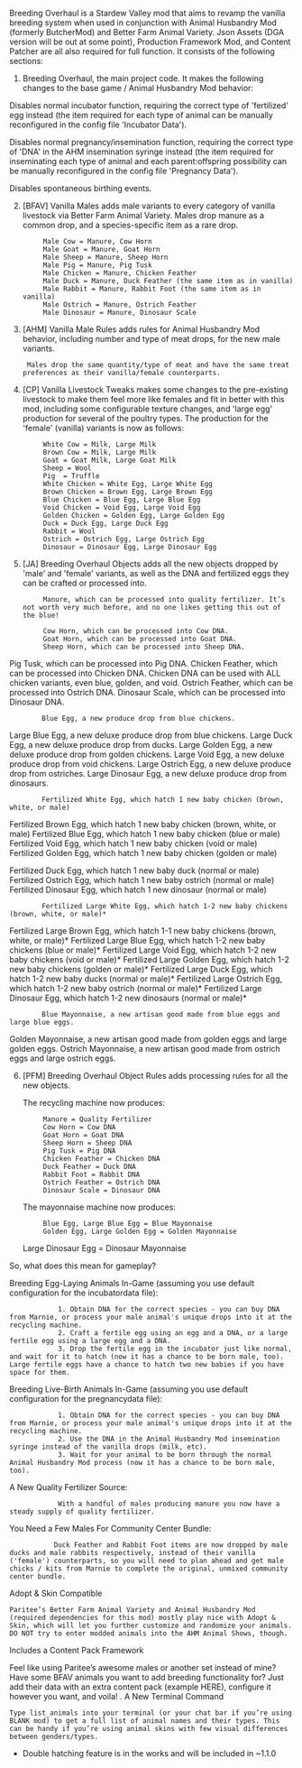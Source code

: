 
Breeding Overhaul is a Stardew Valley mod that aims to revamp the vanilla breeding system when used in conjunction with Animal Husbandry Mod (formerly ButcherMod) and Better Farm Animal Variety. Json Assets (DGA version will be out at some point), Production Framework Mod, and Content Patcher are all also required for full function. It consists of the following sections:

1. Breeding Overhaul, the main project code. It makes the following changes to the base game / Animal Husbandry Mod behavior:

 Disables normal incubator function, requiring the correct type of 'fertilized' egg instead (the item required for each type of animal can be manually reconfigured in the config file 'Incubator Data').
        
Disables normal pregnancy/insemination function, requiring the correct type of 'DNA' in the AHM insemination syringe instead (the item required for inseminating each type of animal and each parent:offspring possibility can be manually reconfigured in the config file 'Pregnancy Data').

Disables spontaneous birthing events.
    
2. [BFAV] Vanilla Males adds male variants to every category of vanilla livestock via Better Farm Animal Variety. Males drop manure as a common drop, and a species-specific item as a rare drop. 
        
        	Male Cow = Manure, Cow Horn
        	Male Goat = Manure, Goat Horn    
        	Male Sheep = Manure, Sheep Horn     
        	Male Pig = Manure, Pig Tusk     
        	Male Chicken = Manure, Chicken Feather  
        	Male Duck = Manure, Duck Feather (the same item as in vanilla) 
        	Male Rabbit = Manure, Rabbit Foot (the same item as in vanilla)
        	Male Ostrich = Manure, Ostrich Feather
        	Male Dinosaur = Manure, Dinosaur Scale

3. [AHM] Vanilla Male Rules adds rules for Animal Husbandry Mod behavior, including number and type of meat drops, for the new male variants. 

        Males drop the same quantity/type of meat and have the same treat preferences as their vanilla/female counterparts.

4. [CP] Vanilla Livestock Tweaks makes some changes to the pre-existing livestock to make them feel more like females and fit in better with this mod, including some configurable texture changes, and 'large egg' production for several of the poultry types. The production for the 'female' (vanilla) variants is now as follows:
        
        	White Cow = Milk, Large Milk
        	Brown Cow = Milk, Large Milk
        	Goat = Goat Milk, Large Goat Milk
        	Sheep = Wool
        	Pig  = Truffle
        	White Chicken = White Egg, Large White Egg
        	Brown Chicken = Brown Egg, Large Brown Egg 
        	Blue Chicken = Blue Egg, Large Blue Egg
        	Void Chicken = Void Egg, Large Void Egg
        	Golden Chicken = Golden Egg, Large Golden Egg
        	Duck = Duck Egg, Large Duck Egg
        	Rabbit = Wool
        	Ostrich = Ostrich Egg, Large Ostrich Egg    
        	Dinosaur = Dinosaur Egg, Large Dinosaur Egg
        
5. [JA] Breeding Overhaul Objects adds all the new objects dropped by 'male' and 'female' variants, as well as the DNA and fertilized eggs they can be crafted or processed into.
        
        	Manure, which can be processed into quality fertilizer. It’s not worth very much before, and no one likes getting this out of the blue!
     
        	Cow Horn, which can be processed into Cow DNA. 
        	Goat Horn, which can be processed into Goat DNA.
        	Sheep Horn, which can be processed into Sheep DNA.
Pig Tusk, which can be processed into Pig DNA.
Chicken Feather, which can be processed into Chicken DNA. Chicken DNA can be used with ALL chicken variants, even blue, golden, and void. 
Ostrich Feather, which can be processed into Ostrich DNA. 
Dinosaur Scale, which can be processed into Dinosaur DNA.
             
        	Blue Egg, a new produce drop from blue chickens.
Large Blue Egg, a new deluxe produce drop from blue chickens.
Large Duck Egg, a new deluxe produce drop from ducks.
Large Golden Egg, a new deluxe produce drop from golden chickens.
Large Void Egg, a new deluxe produce drop from void chickens.
Large Ostrich Egg, a new deluxe produce drop from ostriches. 
Large Dinosaur Egg, a new deluxe produce drop from dinosaurs. 
        
        	Fertilized White Egg, which hatch 1 new baby chicken (brown, white, or male)
Fertilized Brown Egg, which hatch 1 new baby chicken (brown, white, or male)
Fertilized Blue Egg, which hatch 1 new baby chicken (blue or male)
Fertilized Void Egg, which hatch 1 new baby chicken (void or male)
Fertilized Golden Egg, which hatch 1 new baby chicken (golden or male)

Fertilized Duck Egg, which hatch 1 new baby duck (normal or male)
Fertilized Ostrich Egg, which hatch 1 new baby ostrich (normal or male)
Fertilized Dinosaur Egg, which hatch 1 new dinosaur (normal or male)
        
        	Fertilized Large White Egg, which hatch 1-2 new baby chickens (brown, white, or male)*
Fertilized Large Brown Egg, which hatch 1-1 new baby chickens (brown, white, or male)*
Fertilized Large Blue Egg, which hatch 1-2 new baby chickens (blue or male)*
Fertilized Large Void Egg, which hatch 1-2 new baby chickens (void or male)*
Fertilized Large Golden Egg, which hatch 1-2 new baby chickens (golden or male)*
Fertilized Large Duck Egg, which hatch 1-2 new baby ducks (normal or male)*
Fertilized Large Ostrich Egg, which hatch 1-2 new baby ostrich (normal or male)*
Fertilized Large Dinosaur Egg, which hatch 1-2 new dinosaurs (normal or male)*
        
        	Blue Mayonnaise, a new artisan good made from blue eggs and large blue eggs.
Golden Mayonnaise, a new artisan good made from golden eggs and large golden eggs.
Ostrich Mayonnaise, a new artisan good made from ostrich eggs and large ostrich eggs.
        
6. [PFM] Breeding Overhaul Object Rules adds processing rules for all the new objects. 

    The recycling machine now produces:
       
        	Manure = Quality Fertilizer
        	Cow Horn = Cow DNA     
        	Goat Horn = Goat DNA
        	Sheep Horn = Sheep DNA
        	Pig Tusk = Pig DNA
        	Chicken Feather = Chicken DNA
        	Duck Feather = Duck DNA
        	Rabbit Foot = Rabbit DNA
        	Ostrich Feather = Ostrich DNA
        	Dinosaur Scale = Dinosaur DNA
        
     The mayonnaise machine now produces:
        
        	Blue Egg, Large Blue Egg = Blue Mayonnaise
        	Golden Egg, Large Golden Egg = Golden Mayonnaise
	Large Dinosaur Egg = Dinosaur Mayonnaise

So, what does this mean for gameplay? 

Breeding Egg-Laying Animals In-Game (assuming you use default configuration for the incubatordata file):

                1. Obtain DNA for the correct species - you can buy DNA from Marnie, or process your male animal's unique drops into it at the recycling machine. 
                2. Craft a fertile egg using an egg and a DNA, or a large fertile egg using a large egg and a DNA.
                3. Drop the fertile egg in the incubator just like normal, and wait for it to hatch (now it has a chance to be born male, too). Large fertile eggs have a chance to hatch two new babies if you have space for them.

Breeding Live-Birth Animals In-Game (assuming you use default configuration for the pregnancydata file):

                1. Obtain DNA for the correct species - you can buy DNA from Marnie, or process your male animal's unique drops into it at the recycling machine. 
                2. Use the DNA in the Animal Husbandry Mod insemination syringe instead of the vanilla drops (milk, etc). 
                3. Wait for your animal to be born through the normal Animal Husbandry Mod process (now it has a chance to be born male, too). 

A New Quality Fertilizer Source:

                With a handful of males producing manure you now have a steady supply of quality fertilizer. 

You Need a Few Males For Community Center Bundle:

               Duck Feather and Rabbit Foot items are now dropped by male ducks and male rabbits respectively, instead of their vanilla ('female') counterparts, so you will need to plan ahead and get male chicks / kits from Marnie to complete the original, unmixed community center bundle.

Adopt & Skin Compatible 

	Paritee’s Better Farm Animal Variety and Animal Husbandry Mod  (required dependencies for this mod) mostly play nice with Adopt & Skin, which will let you further customize and randomize your animals. DO NOT try to enter modded animals into the AHM Animal Shows, though.

Includes a Content Pack Framework

Feel like using Paritee’s awesome males or another set instead of mine? Have some BFAV animals you want to add breeding functionality for? Just add their data with an extra content pack (example HERE), configure it however you want, and voila! 
. 
A New Terminal Command

	Type list_animals into your terminal (or your chat bar if you’re using BLANK mod) to get a full list of animal names and their types. This can be handy if you’re using animal skins with few visual differences between genders/types.



* Double hatching feature is in the works and will be included in ~1.1.0
